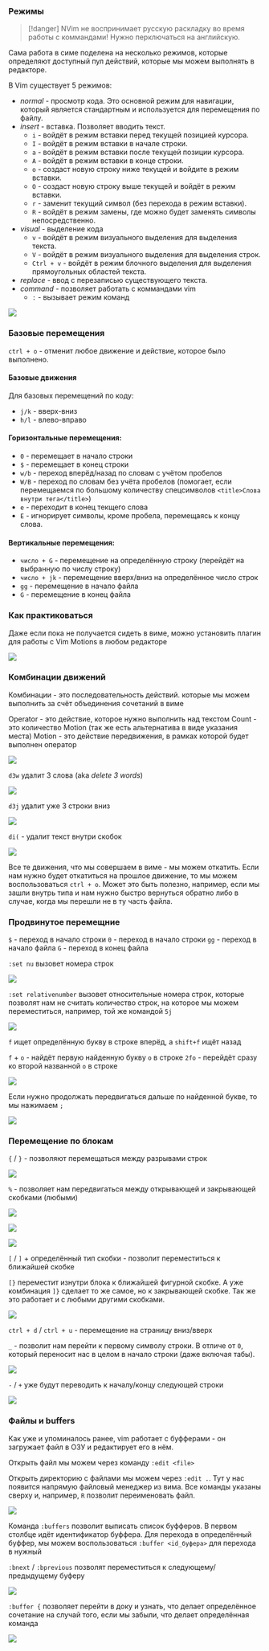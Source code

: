 ### Режимы

> [!danger] NVim не воспринимает русскую раскладку во время работы с коммандами! Нужно перключаться на английскую.

Сама работа в симе поделена на несколько режимов, которые определяют доступный пул действий, которые мы можем выполнять в редакторе.

В Vim существует 5 режимов:

- _normal_ - просмотр кода. Это основной режим для навигации, который является стандартным и используется для перемещения по файлу.
- _insert_ - вставка. Позволяет вводить текст.
    - `i` - войдёт в режим вставки перед текущей позицией курсора.
    - `I` - войдёт в режим вставки в начале строки.
    - `a` - войдёт в режим вставки после текущей позиции курсора.
    - `A` - войдёт в режим вставки в конце строки.
    - `o` - создаст новую строку ниже текущей и войдите в режим вставки.
    - `O` - создаст новую строку выше текущей и войдёт в режим вставки.
    - `r` - заменит текущий символ (без перехода в режим вставки).
    - `R` - войдёт в режим замены, где можно будет заменять символы непосредственно.
- _visual_ - выделение кода
    - `v` - войдёт в режим визуального выделения для выделения текста.
    - `V` - войдёт в режим визуального выделения для выделения строк.
    - `Ctrl + v` - войдёт в режим блочного выделения для выделения прямоугольных областей текста.
- _replace_ - ввод с перезаписью существующего текста.
- _command_ - позволяет работать с коммандами vim
    - `:` - вызывает режим команд

![](_png/c3af97912940c2dc530bba17a285d9dc.png)

### Базовые перемещения

`ctrl + o` - отменит любое движение и действие, которое было выполнено.

#### Базовые движения

Для базовых перемещений по коду:

- `j/k` - вверх-вниз
- `h/l` - влево-вправо

#### Горизонтальные перемещения:

- `0` - перемещает в начало строки
- `$` - перемещает в конец строки
- `w/b` - переход вперёд/назад по словам с учётом пробелов
- `W/B` - переход по словам без учёта пробелов (помогает, если перемещаемся по большому количеству спецсимволов `<title>Слова внутри тега</title>`)
- `e` - переходит в конец текщего слова
- `E` - игнорирует символы, кроме пробела, перемещаясь к концу слова.

#### Вертикальные перемещения:

- `число + G` - перемещение на определённую строку (перейдёт на выбранную по числу строку)
- `число + jk` - перемещение вверх/вниз на определённое число строк
- `gg` - перемещение в начало файла
- `G` - перемещение в конец файла

### Как практиковаться

Даже если пока не получается сидеть в виме, можно установить плагин для работы с Vim Motions в любом редакторе

![](_png/9cdaa957d48271c88d7d49ee11b17956.png)

### Комбинации движений

Комбинации - это последовательность действий. которые мы можем выполнить за счёт объединения сочетаний в виме

Operator - это действие, которое нужно выполнить над текстом
Count - это количество Motion (так же есть альтернатива в виде указания места)
Motion - это действие передвижения, в рамках которой будет выполнен оператор

![](_png/2c74151b9d7481eb18dd72419ccbb743.png)

`d3w` удалит 3 слова (aka _delete 3 words_)

![](_png/df25b507ae2b0c2f6af3bf11748731e5.png)

`d3j` удалит уже 3 строки вниз

![](_png/24a65bd6dc2c439180d7ed648d075268.png)

`di(` - удалит текст внутри скобок

![](_png/68d6af456df8ace7b31d87eace251f00.png)

Все те движения, что мы совершаем в виме - мы можем откатить. Если нам нужно будет откатиться на прошлое движение, то мы можем воспользоваться `ctrl + o`. Может это быть полезно, например, если мы зашли внутрь типа и нам нужно быстро вернуться обратно либо в случае, когда мы перешли не в ту часть файла.

### Продвинутое перемещние

`$` - переход в начало строки
`0` - переход в начало строки
`gg` - переход в начало файла
`G` - переход в конец файла

`:set nu` вызовет номера строк

![](_png/995aacf59c51f47ae1839359378a03ba.png)

`:set relativenumber` вызовет относительные номера строк, которые позволят нам не считать количество строк, на которое мы можем переместиться, например, той же командой `5j`

![](_png/1c6345e5710317571802ee9c435a5ce9.png)

`f` ищет определённую букву в строке вперёд, а `shift+f` ищёт назад

`f` + `o` - найдёт первую найденную букву `o` в строке
`2fo` - перейдёт сразу ко второй названной `o` в строке

![](_png/15cf27ecbacfc7c95a65fd3196452611.png)

Если нужно продолжать передвигаться дальше по найденной букве, то мы нажимаем `;`

![](_png/9265fdd14432504666790112c4bc5dcd.png)

### Перемещение по блокам

`{` / `}` - позволяют перемещаться между разрывами строк

![](_png/6ac42d47444c90e7f5abfc9e041961cf.png)

`%` - позволяет нам передвигаться между открывающей и закрывающей скобками (любыми)

![](_png/7fa15ca94c0438f6bad17477107b125f.png)

![](_png/8cc92ac09ccb25ccbb38d65b924d84db.png)

![](_png/9bfd7b02ca2bcd572b5fef8db3b6196f.png)

`[` / `]` + определённый тип скобки - позволит переместиться к ближайшей скобке

`[}` переместит изнутри блока к ближайшей фигурной скобке. А уже комбинация `]}` сделает то же самое, но к закрывающей скобке. Так же это работает и с любыми другими скобками.

![](_png/3b553bd8e58e8185e9337970197196d6.png)

`ctrl + d` / `ctrl + u` - перемещение на страницу вниз/вверх

`_` - позволит нам перейти к первому символу строки. В отличе от `0`, который переносит нас в целом в начало строки (даже включая табы).

![](_png/3f635f03b3871d503c6bf2d9eb627f07.png)

`-` / `+` уже будут переводить к началу/концу следующей строки

![](_png/ef73e5d272e8b3c21e7c16ea27a35afc.png)

### Файлы и buffers

Как уже и упоминалось ранее, vim работает с буфферами - он загружает файл в ОЗУ и редактирует его в нём.

Открыть файл мы можем через команду `:edit <file>`

Открыть директорию с файлами мы можем через `:edit .`. Тут у нас появится напрямую файловый менеджер из вима. Все команды указаны сверху и, например, `R` позволит переименовать файл.

![](_png/a439449f875c7ae2d4d0c7eb9b98e095.png)

Команда `:buffers` позволит выписать список буфферов. В первом столбце идёт идентификатор буффера. Для перехода в определённый буффер, мы можем воспользоваться `:buffer <id_буфера>` для перехода в нужный

`:bnext` / `:bprevious` позволят переместиться к следующему/предыдущему буферу

![](_png/d1c7129afb56d3b1fb1cf2b1433d6a01.png)

`:buffer {` позволяет перейти в доку и узнать, что делает определённое сочетание на случай того, если мы забыли, что делает определённая команда

![](_png/5701fa0d3dd0b650a97d1abab3b7959f.png)
